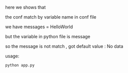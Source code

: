 here we shows that

the conf match by variable name in conf file

we have 
messages = HelloWorld

but the variable in python file is message

so the message is not match , got default value : No data


usage:
``` 
python app.py
```
